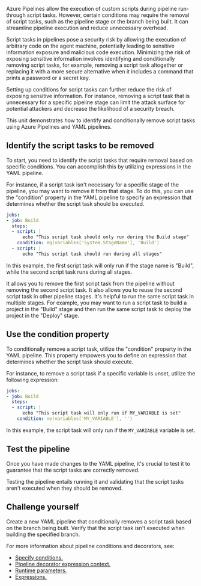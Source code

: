 Azure Pipelines allow the execution of custom scripts during pipeline run-through script tasks. However, certain conditions may require the removal of script tasks, such as the pipeline stage or the branch being built. It can streamline pipeline execution and reduce unnecessary overhead.

Script tasks in pipelines pose a security risk by allowing the execution of arbitrary code on the agent machine, potentially leading to sensitive information exposure and malicious code execution.
Minimizing the risk of exposing sensitive information involves identifying and conditionally removing script tasks, for example, removing a script task altogether or replacing it with a more secure alternative when it includes a command that prints a password or a secret key.

Setting up conditions for script tasks can further reduce the risk of exposing sensitive information. For instance, removing a script task that is unnecessary for a specific pipeline stage can limit the attack surface for potential attackers and decrease the likelihood of a security breach.

This unit demonstrates how to identify and conditionally remove script tasks using Azure Pipelines and YAML pipelines.

## Identify the script tasks to be removed

To start, you need to identify the script tasks that require removal based on specific conditions. You can accomplish this by utilizing expressions in the YAML pipeline.

For instance, if a script task isn't necessary for a specific stage of the pipeline, you may want to remove it from that stage. To do this, you can use the "condition" property in the YAML pipeline to specify an expression that determines whether the script task should be executed.

```YAML
jobs:
- job: Build
  steps:
  - script: |
      echo "This script task should only run during the Build stage"
    condition: eq(variables['System.StageName'], 'Build')
  - script: |
      echo "This script task should run during all stages"
```

In this example, the first script task will only run if the stage name is "Build", while the second script task runs during all stages.

It allows you to remove the first script task from the pipeline without removing the second script task. It also allows you to reuse the second script task in other pipeline stages. It's helpful to run the same script task in multiple stages. For example, you may want to run a script task to build a project in the "Build" stage and then run the same script task to deploy the project in the "Deploy" stage.

## Use the condition property

To conditionally remove a script task, utilize the "condition" property in the YAML pipeline. This property empowers you to define an expression that determines whether the script task should execute.

For instance, to remove a script task if a specific variable is unset, utilize the following expression:

```YAML
jobs:
- job: Build
  steps:
  - script: |
      echo "This script task will only run if MY_VARIABLE is set"
    condition: ne(variables['MY_VARIABLE'], '')
```

In this example, the script task will only run if the `MY_VARIABLE` variable is set.

## Test the pipeline

Once you have made changes to the YAML pipeline, it's crucial to test it to guarantee that the script tasks are correctly removed.

Testing the pipeline entails running it and validating that the script tasks aren't executed when they should be removed.

## Challenge yourself

Create a new YAML pipeline that conditionally removes a script task based on the branch being built. Verify that the script task isn't executed when building the specified branch.

For more information about pipeline conditions and decorators, see:

- [Specify conditions.](/azure/devops/pipelines/process/conditions/)
- [Pipeline decorator expression context.](/azure/devops/extend/develop/pipeline-decorator-context/)
- [Runtime parameters.](/azure/devops/pipelines/process/runtime-parameters/)
- [Expressions.](/azure/devops/pipelines/process/expressions/)
